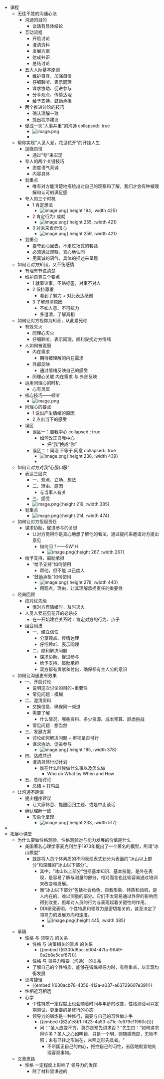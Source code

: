 - 课程
	- 无往不胜的沟通心法
		- 沟通的目的
			- 谈话有具体结论
		- 互动流程
			- 开启讨论
			- 澄清资料
			- 发展方案
			- 达成共识
			- 总结讨论
		- 五大人际基本原则
			- 维护自尊、加强自信
			- 仔细聆听、表示同理
			- 谋求协助、促进参与
			- 分享观点、传情达理
			- 给予支持、鼓励承担
		- 两个推进讨论的技巧
			- 确认理解一致
			- 提出程序建议
		- 促成一次“人事并重”的沟通
		  collapsed:: true
			- ![image.png](../assets/image_1661005929897_0.png)
			-
	- 帮你实现“人见人爱，花见花开”的开挂人生
		- 加强自信
			- 通过“夸”来实现
		- 夸人的两个关键技巧
			- 态度语气真诚
			- 内容具体
		- 划重点
			- 唯有对方能清楚地描绘出对自己的观察和了解，我们才会有种被理解和认可的满足感
		- 夸人的三个时机
			- 1 肯定想法
				- ![image.png](../assets/image_1661008819697_0.png){:height 194, :width 425}
			- 2 肯定行为/ 成就
				- ![image.png](../assets/image_1661008840919_0.png){:height 255, :width 421}
			- 3 对未来表示信心
				- ![image.png](../assets/image_1661008886450_0.png){:height 259, :width 421}
		- 划重点
			- 要夸到心里去，不走过场式的套路
			- 必须通过观察，真心地认同
			- 用真诚的语气，具体的描述来呈现
	- 如何让对方知错，又不伤感情
		- 有理有节说清楚
		- 维护自尊三个要点
			- 1 就事论事，不贴标签，对事不对人
			- 2 保持尊重
				- 看到了努力 + 对此表达感谢
			- 3 了解澄清原因
				- 不如人意、不可抗力
				- 多澄清，了解真相
	- 如何让对方视你为知音，从此爱死你
		- 有效灭火
			- 同理心灭火
			- 仔细聆听，表示同理，顺利安抚对方情绪
		- 人如何被说服
			- 内在需求
				- 期待被理解的内在需求
			- 外部反映
				- 通过情绪反映自己的感受
			- 同理心关联 内在需求 与 外部反映
		- 运用同理心的时机
			- 心有灵犀
		- 核心技巧——倾听
			- ![image.png](../assets/image_1661009626677_0.png)
		- 同理心的要点
			- 1 说出产生情绪的原因
			- 2 点出当下的感受
		- 误区
			- 误区一：自我中心
			  collapsed:: true
				- 如何改正自我中心
					- 把“我”换成“你”
			- 误区二：同理 不等于 同意
			  collapsed:: true
				- ![image.png](../assets/image_1661009849913_0.png){:height 238, :width 439}
				-
	- 如何让对方对我“心服口服”
		- 表达三层次
			- 一、观点、立场、想法
			- 二、理由、原因
				- 与当事人有关
			- 三、感受
			- ![image.png](../assets/image_1661011251458_0.png){:height 219, :width 385}
		- 划重点
			- ![image.png](../assets/image_1661011378050_0.png){:height 214, :width 474}
	- 如何让对方担起责任
		- 谋求协助，促进参与的关键
			- 让对方觉得你是真心地想了解他的看法，通过提问来邀请对方提出意见
				- 如何问？——5W1H
					- ![image.png](../assets/image_1661011583862_0.png){:height 267, :width 267}
		- 给予支持，鼓励承担
			- “给予支持”如何使用
				- 帮他，但不能 以己度人
			- “鼓励承担”如何使用
				- ![image.png](../assets/image_1661011774194_0.png){:height 278, :width 440}
				- 用观点，理由，让其理解承担责任的重要性
	- 经典回顾
		- 绝对优先级
			- 但对方有情绪时，及时灭火
		- 人见人爱花见花开的必杀技
			- 在一开始建立关系时：肯定对方的行为、点子
		- 组合用法
			- 一、建立信任
				- 分享观点、传情达理
				- 仔细聆听、表示同理
			- 二、顺利解决问题
				- 谋求协助、促进参与
				- 给予支持、鼓励承担
				- 双方都有贡献和付出，确保都有主人公的意识
	- 如何让沟通更有效果
		- 一、开启讨论
			- 说明这次讨论的目的+重要性
			- 常见问题：模糊
		- 二、澄清资料
			- 交换信息、确保同一频道
			- 需要了解
				- 什么情况、哪些资料、多少资源、成本预算、顾虑挑战
			- 常见问题：想当然
		- 三、发展方案
			- 讨论如何解决问题 + 审视是否可行
			- 谋求协助、促进参与
				- ![image.png](../assets/image_1661012353350_0.png){:height 185, :width 378}
		- 四、达成共识
			- 澄清具体行动计划
				- 谁在什么时候做什么事以及怎么做
					- Who do What by When and How
		- 五、总结讨论
			- 总结 + 打鸡血
	- 让沟通不跑偏
		- 提出程序建议
			- 让大家休息、提醒回归主题、或是中止谈话
		- 确认理解一致
			- 形象化呈现
				- ![image.png](../assets/image_1661012635808_0.png){:height 233, :width 517}
-
- 拓展小课堂
	- 为什么要做性格测验，性格测验对与能力发展的价值是什么
		- 美国著名心理学家麦克利兰于1973年提出了一个著名的模型，所谓“冰山模型”
			- 就是将人员个体素质的不同表现表式划分为表面的“冰山以上部分”和深藏的"冰山以下部分”。
				- 其中，“冰山以上部分”包括基本知识、基本技能，是外在表现，是容易了解与测量的部分，相对而言也比较容易通过培训来改变和发展。
				- 而“冰山以下部分”包括社会角色、自我形象、特质和动机，是人内在的、难以测量的部分。它们不太容易通过外界的影响而得到改变，但却对人员的行为与表现起着关键性的作用。
				- DDI研究表明，个性特质和领导力是密切相关的，甚至决定了领导力的发展方向和速度。
					- ![image.png](../assets/image_1661565926171_0.png){:height 445, :width 385}
					-
	- 草稿
		- 性格 与 领导力 的关系
			- 性格 与 决策相关的盲点 的关系
				- {{embed ((6300d6bc-b004-47fa-9649-0a2b8e5cef87))}}
			- 性格 与 领导力精要（沟通） 的关系
			- 了解自己的个性特质，能够在锻炼领导力时，有侧重点，以实现均衡发展
		- 思考捷径
			- {{embed ((630acb78-4356-412a-a037-a63729607e39))}}
		- 性相近习相远
		- 心学
			- 个性特质一定程度上也会随着时间与年龄的改变，性格测验可以定期测试，更重要的是修行的心态
			- 领导力的锻炼是一种修行，需要与自己的习性做斗争
				- {{embed ((62a1e8b1-f423-4a53-a71c-fc679e11960c))}}
				- 问：“圣人应变不穷，莫亦是预先讲求否？”先生曰：“如何讲求得许多？圣人之心如明镜，只是一个明，则随感而应，无物不照；未有已往之形尚在，未照之形先具者。"
					- 不断匡正自己的内心，把控自己的习性，去因地制宜地处理客观事物。
	- 文章思路
		- 性格 一定程度上影响了 领导力的发挥
			- 除了材料里讲述的